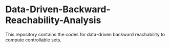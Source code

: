 # Data-Driven-Backward-Reachability-Analysis
This repository contains the codes for data-driven backward reachability to compute controllable sets.
